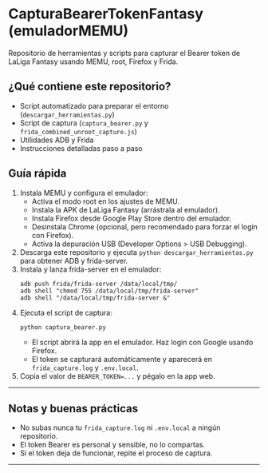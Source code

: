 

# CapturaBearerTokenFantasy (emuladorMEMU)

Repositorio de herramientas y scripts para capturar el Bearer token de LaLiga Fantasy usando MEMU, root, Firefox y Frida.

## ¿Qué contiene este repositorio?
- Script automatizado para preparar el entorno (`descargar_herramientas.py`)
- Script de captura (`captura_bearer.py` y `frida_combined_unroot_capture.js`)
- Utilidades ADB y Frida
- Instrucciones detalladas paso a paso

## Guía rápida

1. Instala MEMU y configura el emulador:
   - Activa el modo root en los ajustes de MEMU.
   - Instala la APK de LaLiga Fantasy (arrástrala al emulador).
   - Instala Firefox desde Google Play Store dentro del emulador.
   - Desinstala Chrome (opcional, pero recomendado para forzar el login con Firefox).
   - Activa la depuración USB (Developer Options > USB Debugging).
2. Descarga este repositorio y ejecuta `python descargar_herramientas.py` para obtener ADB y frida-server.
3. Instala y lanza frida-server en el emulador:
   ```
   adb push frida/frida-server /data/local/tmp/
   adb shell "chmod 755 /data/local/tmp/frida-server"
   adb shell "/data/local/tmp/frida-server &"
   ```
4. Ejecuta el script de captura:
   ```
   python captura_bearer.py
   ```
   - El script abrirá la app en el emulador. Haz login con Google usando Firefox.
   - El token se capturará automáticamente y aparecerá en `frida_capture.log` y `.env.local`.
5. Copia el valor de `BEARER_TOKEN=...` y pégalo en la app web.

---

## Notas y buenas prácticas
- No subas nunca tu `frida_capture.log` ni `.env.local` a ningún repositorio.
- El token Bearer es personal y sensible, no lo compartas.
- Si el token deja de funcionar, repite el proceso de captura.

---